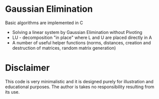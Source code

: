 Gaussian Elimination
=====================
Basic algorithms are implemented in C
* Solving a linear system by Gaussian Elimination without Pivoting
* LU - decomposition "in place" where L and U are placed directly in A
* A number of useful helper functions (norms, distances, creation and destruction of matrices, random matrix generation)


Disclaimer
==========
This code is very minimalistic and it is designed purely for illustration and educational purposes. The author is takes
no responsibility resulting from its use.
